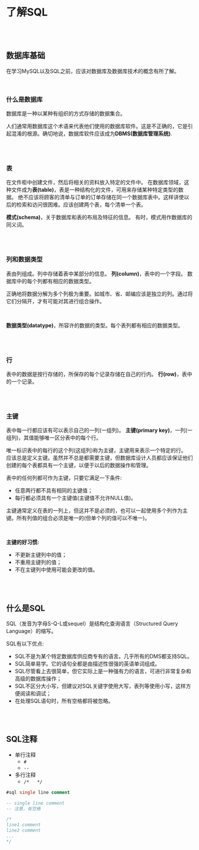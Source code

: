 # 了解SQL


<br/>
<br/>


## 数据库基础

在学习MySQL以及SQL之前，应该对数据库及数据库技术的概念有所了解。


<br/>

### 什么是数据库

数据库是一种以某种有组织的方式存储的数据集合。

人们通常用数据库这个术语来代表他们使用的数据库软件。这是不正确的，它是引起混淆的根源。确切地说，数据库软件应该成为**DBMS(数据库管理系统)**.


<br/>
<br/>


### 表

在文件柜中创建文件，然后将相关的资料放入特定的文件中。
在数据库领域，这种文件成为**表(table)**，表是一种结构化的文件，可用来存储某种特定类型的数据。
绝不应该将顾客的清单与订单的订单存储在同一个数据库表中。这样讲使以后的检索和访问很困难。应该创建两个表，每个清单一个表。

**模式(schema)**，关于数据库和表的布局及特征的信息。
有时，模式用作数据库的同义词。


<br/>
<br/>


### 列和数据类型

表由列组成。列中存储着表中某部分的信息。
**列(column)**，表中的一个字段。
数据库中的每个列都有相应的数据类型。

正确地将数据分解为多个列极为重要。如城市、省、邮编应该是独立的列。通过将它们分隔开，才有可能对其进行组合操作。

<br>

**数据类型(datatype)**，所容许的数据的类型。每个表列都有相应的数据类型。


<br/>
<br/>


### 行

表中的数据是按行存储的，所保存的每个记录存储在自己的行内。
**行(row)**，表中的一个记录。


<br/>
<br/>


### 主键

表中每一行都应该有可以表示自己的一列(一组列)。
**主键(primary key)**，一列(一组列)，其值能够唯一区分表中的每个行。

唯一标识表中的每行的这个列(这组列)称为主键，主键用来表示一个特定的行。
应该总是定义主键。虽然并不总是都需要主键，但数据库设计人员都应该保证他们创建的每个表都具有一个主键，以便于以后的数据操作和管理。

表中的任何列都可作为主键，只要它满足一下条件:
- 任意两行都不具有相同的主键值；
- 每行都必须具有一个主键值(主键值不允许NULL值)。

主键通常定义在表的一列上，但这并不是必须的，也可以一起使用多个列作为主键。所有列值的组合必须是唯一的(但单个列的值可以不唯一)。

<br>

**主键的好习惯:**
- 不更新主键列中的值；
- 不重用主键列的值；
- 不在主键列中使用可能会更改的值。


<br/>
<br/>


## 什么是SQL

SQL（发音为字母S-Q-L或sequel）是结构化查询语言（Structured Query Language）的缩写。

SQL有以下优点:
- SQL不是为某个特定数据库供应商专有的语言。几乎所有的DMS都支持SQL。
- SQL简单易学。它的语句全都是由描述性很强的英语单词组成。
- SQL尽管看上去很简单，但它实际上是一种强有力的语言，可进行非常复杂和高级的数据库操作；
- SQL不区分大小写，但建议对SQL关键字使用大写，表列等使用小写，这样方便阅读和调试；
- 在处理SQL语句时，所有空格都将被忽略。


<br/>
<br/>


## SQL注释

- 单行注释
  - `#`
  - `-- `
- 多行注释
  - `/*   */`

```sql
#sql single line comment

-- single line comment
-- 注意，有空格

/*
line1 comment
line2 comment
...
*/
```
